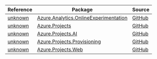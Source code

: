 | Reference | Package | Source |
|---|---|---|
|[unknown](analytics.onlineexperimentation-readme.md)|[Azure.Analytics.OnlineExperimentation](https://www.nuget.org/packages/Azure.Analytics.OnlineExperimentation)|[GitHub](https://github.com/Azure/azure-sdk-for-net/blob/main/sdk/onlineexperimentation/Azure.Analytics.OnlineExperimentation)|
|[unknown](projects-readme.md)|[Azure.Projects](https://www.nuget.org/packages/Azure.Projects)|[GitHub](https://github.com/Azure/azure-sdk-for-net/blob/main/sdk/cloudmachine/Azure.Projects)|
|[unknown](projects.ai-readme.md)|[Azure.Projects.AI](https://www.nuget.org/packages/Azure.Projects.AI)|[GitHub](https://github.com/Azure/azure-sdk-for-net/blob/main/sdk/cloudmachine/Azure.Projects.AI)|
|[unknown](projects.provisioning-readme.md)|[Azure.Projects.Provisioning](https://www.nuget.org/packages/Azure.Projects.Provisioning)|[GitHub](https://github.com/Azure/azure-sdk-for-net/blob/main/sdk/cloudmachine/Azure.Projects.Provisioning)|
|[unknown](projects.web-readme.md)|[Azure.Projects.Web](https://www.nuget.org/packages/Azure.Projects.Web)|[GitHub](https://github.com/Azure/azure-sdk-for-net/blob/main/sdk/cloudmachine/Azure.Projects.Web)|
